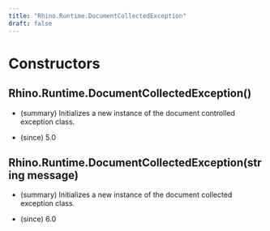 ```yaml
---
title: "Rhino.Runtime.DocumentCollectedException"
draft: false
---
```


# Constructors
## Rhino.Runtime.DocumentCollectedException()
- (summary) 
     Initializes a new instance of the document controlled exception class.
     
- (since) 5.0
## Rhino.Runtime.DocumentCollectedException(string message)
- (summary) 
     Initializes a new instance of the document collected exception class.
     
- (since) 6.0
